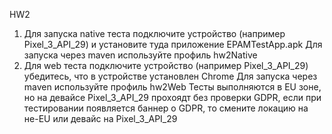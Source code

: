 HW2
1. Для запуска native теста подключите устройство (например Pixel_3_API_29) и установите туда приложение EPAMTestApp.apk
Для запуска через maven используйте профиль hw2Native
2. Для web теста подключите устройство (например Pixel_3_API_29) убедитесь, что в устройстве установлен Chrome
   Для запуска через maven используйте профиль hw2Web
   Тесты выполняются в EU зоне, но на девайсе Pixel_3_API_29 прохоядт без проверки GDPR, если при тестировании 
появляется баннер о GDPR, то смените локацию на не-EU или девайс на Pixel_3_API_29